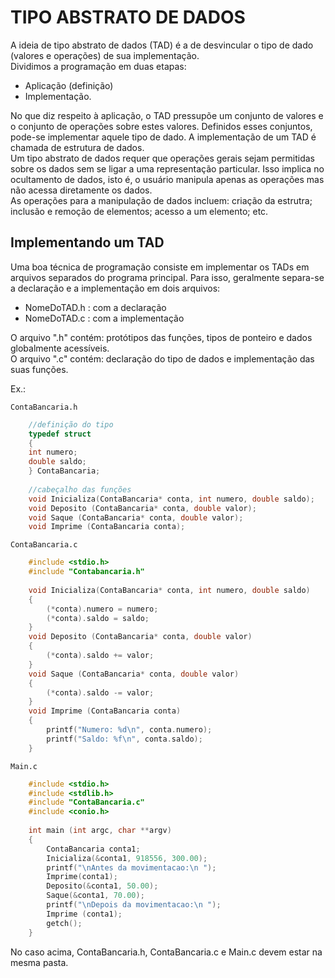 # TIPO ABSTRATO DE DADOS

A ideia de tipo abstrato de dados (TAD) é a de desvincular o tipo de dado (valores e operações) de sua implementação.  
Dividimos a programação em duas etapas:  
  - Aplicação (definição)
  - Implementação.  

No que diz respeito à aplicação, o TAD pressupõe um conjunto de valores e o conjunto de operações sobre estes valores. Definidos esses conjuntos, pode-se implementar aquele tipo de dado. A implementação de um TAD é chamada de estrutura de dados.  
Um tipo abstrato de dados requer que operações gerais sejam permitidas sobre os dados sem se ligar a uma representação particular. Isso implica no ocultamento de dados, isto é, o usuário manipula apenas as operações mas não acessa diretamente os dados.  
As operações para a manipulação de dados incluem: criação da estrutra; inclusão e remoção de elementos; acesso a um elemento; etc.  

## Implementando um TAD

Uma boa técnica de programação consiste em implementar os TADs em arquivos separados do programa principal. Para isso, geralmente separa-se a declaração e a implementação em dois arquivos:  
  - NomeDoTAD.h : com a declaração  
  - NomeDoTAD.c : com a implementação  

O arquivo ".h" contém: protótipos das funções, tipos de ponteiro e dados globalmente acessíveis.  
O arquivo ".c" contém: declaração do tipo de dados e implementação das suas funções.  

Ex.:

`ContaBancaria.h`
```c
    //definição do tipo
    typedef struct
    {
    int numero;
    double saldo;
    } ContaBancaria;
    
    //cabeçalho das funções
    void Inicializa(ContaBancaria* conta, int numero, double saldo);
    void Deposito (ContaBancaria* conta, double valor);
    void Saque (ContaBancaria* conta, double valor);
    void Imprime (ContaBancaria conta);
```

`ContaBancaria.c`
```c
    #include <stdio.h>
    #include "Contabancaria.h"
    
    void Inicializa(ContaBancaria* conta, int numero, double saldo)
    {
        (*conta).numero = numero;
        (*conta).saldo = saldo;
    }
    void Deposito (ContaBancaria* conta, double valor)
    {
        (*conta).saldo += valor;
    }
    void Saque (ContaBancaria* conta, double valor)
    {
        (*conta).saldo -= valor;
    }
    void Imprime (ContaBancaria conta)
    {
        printf("Numero: %d\n", conta.numero);
        printf("Saldo: %f\n", conta.saldo);
    }
```

`Main.c`
```c
    #include <stdio.h>
    #include <stdlib.h>
    #include "ContaBancaria.c"
    #include <conio.h>
    
    int main (int argc, char **argv)
    {
        ContaBancaria conta1;
        Inicializa(&conta1, 918556, 300.00);
        printf("\nAntes da movimentacao:\n ");
        Imprime(conta1);
        Deposito(&conta1, 50.00);
        Saque(&conta1, 70.00);
        printf("\nDepois da movimentacao:\n ");
        Imprime (conta1);
        getch();
    }
```

No caso acima, ContaBancaria.h, ContaBancaria.c e Main.c devem estar na mesma pasta.
